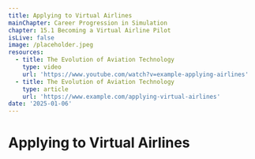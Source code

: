 ```yaml
---
title: Applying to Virtual Airlines
mainChapter: Career Progression in Simulation
chapter: 15.1 Becoming a Virtual Airline Pilot
isLive: false
image: /placeholder.jpeg
resources:
  - title: The Evolution of Aviation Technology
    type: video
    url: 'https://www.youtube.com/watch?v=example-applying-airlines'
  - title: The Evolution of Aviation Technology
    type: article
    url: 'https://www.example.com/applying-virtual-airlines'
date: '2025-01-06'
---
```


# Applying to Virtual Airlines
